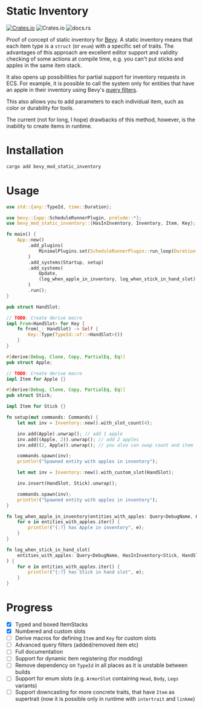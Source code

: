 # Static Inventory

[![Crates.io](https://img.shields.io/crates/v/bevy_mod_static_inventory
)](https://crates.io/crates/bevy_mod_static_inventory
)
![Crates.io](https://img.shields.io/crates/l/bevy_mod_static_inventory
)
![docs.rs](https://img.shields.io/docsrs/bevy_mod_static_inventory
)

Proof of concept of static inventory for [Bevy](https://bevyengine.org/). A static inventory means that each item type is a `struct` (or `enum`) with a specific set of traits. The advantages of this approach are excellent editor support and validity checking of some actions at compile time, e.g. you can't put sticks and apples in the same item stack.

It also opens up possibilities for partial support for inventory requests in ECS. For example, it is possible to call the system only for entities that have an apple in their inventory using Bevy's [query filters](https://docs.rs/bevy/latest/bevy/ecs/prelude/struct.Query.html#query-filtering).

This also allows you to add parameters to each individual item, such as color or durability for tools.

The current (not for long, I hope) drawbacks of this method, however, is the inability to create items in runtime.

# Installation

```bash
cargo add bevy_mod_static_inventory
```

# Usage

```rust
use std::{any::TypeId, time::Duration};

use bevy::{app::ScheduleRunnerPlugin, prelude::*};
use bevy_mod_static_inventory::{HasInInventory, Inventory, Item, Key};

fn main() {
    App::new()
        .add_plugins(
            MinimalPlugins.set(ScheduleRunnerPlugin::run_loop(Duration::from_secs_f64(1.0))),
        )
        .add_systems(Startup, setup)
        .add_systems(
            Update,
            (log_when_apple_in_inventory, log_when_stick_in_hand_slot),
        )
        .run();
}

pub struct HandSlot;

// TODO: Create derive macro
impl From<HandSlot> for Key {
    fn from(_: HandSlot) -> Self {
        Key::Type(TypeId::of::<HandSlot>())
    }
}

#[derive(Debug, Clone, Copy, PartialEq, Eq)]
pub struct Apple;

// TODO: Create derive macro
impl Item for Apple {}

#[derive(Debug, Clone, Copy, PartialEq, Eq)]
pub struct Stick;

impl Item for Stick {}

fn setup(mut commands: Commands) {
    let mut inv = Inventory::new().with_slot_count(4);

    inv.add(Apple).unwrap(); // add 1 apple
    inv.add((Apple, 2)).unwrap(); // add 2 apples
    inv.add((2, Apple)).unwrap(); // you also can swap count and item

    commands.spawn(inv);
    println!("Spawned entity with apples in inventory");

    let mut inv = Inventory::new().with_custom_slot(HandSlot);

    inv.insert(HandSlot, Stick).unwrap();

    commands.spawn(inv);
    println!("Spawned entity with apples in inventory");
}

fn log_when_apple_in_inventory(entities_with_apples: Query<DebugName, HasInInventory<Apple>>) {
    for e in entities_with_apples.iter() {
        println!("{:?} has Apple in inventory", e);
    }
}

fn log_when_stick_in_hand_slot(
    entities_with_apples: Query<DebugName, HasInInventory<Stick, HandSlot>>,
) {
    for e in entities_with_apples.iter() {
        println!("{:?} has Stick in hand slot", e);
    }
}


```

# Progress

- [x] Typed and boxed ItemStacks
- [x] Numbered and custom slots
- [ ] Derive macros for defining `Item` and `Key` for custom slots
- [ ] Advanced query filters (added/removed item etc)
- [ ] Full documentation
- [ ] Support for dynamic item registering (for modding)
- [ ] Remove dependency on `TypeId` in all places as it is unstable between builds
- [ ] Support for enum slots (e.g. `ArmorSlot` containing `Head`, `Body`, `Legs` variants)
- [ ] Support downcasting for more concrete traits, that have `Item` as supertrait (now it is possible only in runtime with `intertrait` and `linkme`)
